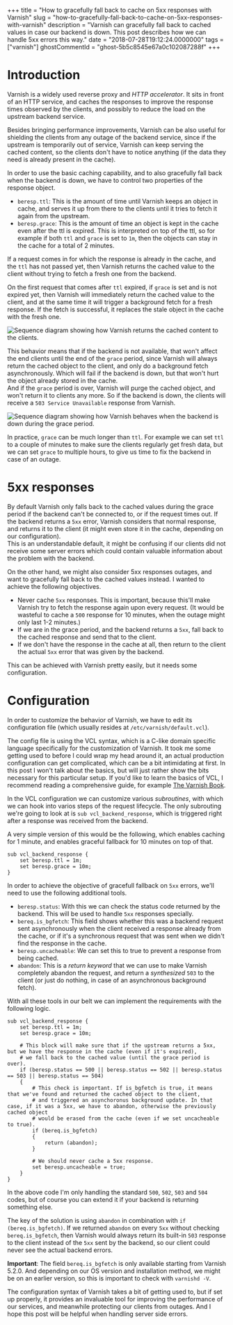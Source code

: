 +++
title = "How to gracefully fall back to cache on 5xx responses with Varnish"
slug = "how-to-gracefully-fall-back-to-cache-on-5xx-responses-with-varnish"
description = "Varnish can gracefully fall  back to cached values in case our backend is down. This post describes how we can handle 5xx errors this way."
date = "2018-07-28T19:12:24.0000000"
tags = ["varnish"]
ghostCommentId = "ghost-5b5c8545e67a0c102087288f"
+++

# Introduction

Varnish is a widely used reverse proxy and *HTTP accelerator*. It sits in front of an HTTP service, and caches the responses to improve the response times observed by the clients, and possibly to reduce the load on the upstream backend service.

Besides bringing performance improvements, Varnish can be also useful for shielding the clients from any outage of the backend service, since if the upstream is temporarily out of service, Varnish can keep serving the cached content, so the clients don't have to notice anything (if the data they need is already present in the cache).

In order to use the basic caching capability, and to also gracefully fall back when the backend is down, we have to control two properties of the response object.

 - `beresp.ttl`: This is the amount of time until Varnish keeps an object in cache, and serves it up from there to the clients until it tries to fetch it again from the upstream.
 - `beresp.grace`: This is the amount of time an object is kept in the cache even after the ttl is expired. This is interpreted on top of the ttl, so for example if both `ttl` and `grace` is set to `1m`, then the objects can stay in the cache for a total of 2 minutes.

If a request comes in for which the response is already in the cache, and the `ttl` has not passed yet, then Varnish returns the cached value to the client without trying to fetch a fresh one from the backend.

On the first request that comes after `ttl` expired, if `grace` is set and is not expired yet, then Varnish will immediately return the cached value to the client, and at the same time it will trigger a background fetch for a fresh response. If the fetch is successful, it replaces the stale object in the cache with the fresh one.

![Sequence diagram showing how Varnish returns the cached content to the clients.](/images/2018/07/happy-flow.png)

This behavior means that if the backend is not available, that won't affect the end clients until the end of the `grace` period, since Varnish will always return the cached object to the client, and only do a background fetch asynchronously. Which will fail if the backend is down, but that won't hurt the object already stored in the cache.  
And if the `grace` period is over, Varnish will purge the cached object, and won't return it to clients any more. So if the backend is down, the clients will receive a `503 Service Unavailable` response from Varnish.

![Sequence diagram showing how Varnish behaves when the backend is down during the grace period.](/images/2018/07/backend-down.png)

In practice, `grace` can be much longer than `ttl`. For example we can set `ttl` to a couple of minutes to make sure the clients regularly get fresh data, but we can set `grace` to multiple hours, to give us time to fix the backend in case of an outage.

# 5xx responses

By default Varnish only falls back to the cached values during the grace period if the backend can't be connected to, or if the request times out. If the backend returns a `5xx` error, Varnish considers that normal response, and returns it to the client (it might even store it in the cache, depending on our configuration).  
This is an understandable default, it might be confusing if our clients did not receive some server errors which could contain valuable information about the problem with the backend.

On the other hand, we might also consider 5xx responses outages, and want to gracefully fall back to the cached values instead. I wanted to achieve the following objectives.

 - Never cache `5xx` responses. This is important, because this'll make Varnish try to fetch the response again upon every request. (It would be wasteful to cache a `500` response for 10 minutes, when the outage might only last 1-2 minutes.)
 - If we are in the grace period, and the backend returns a `5xx`, fall back to the cached response and send that to the client.
 - If we don't have the response in the cache at all, then return to the client the actual `5xx` error that was given by the backend.

This can be achieved with Varnish pretty easily, but it needs some configuration.

# Configuration

In order to customize the behavior of Varnish, we have to edit its configuration file (which usually resides at `/etc/varnish/default.vcl`).

The config file is using the VCL syntax, which is a C-like domain specific language specifically for the customization of Varnish. It took me some getting used to before I could wrap my head around it, an actual production configuration can get complicated, which can be a bit intimidating at first. In this post I won't talk about the basics, but will just rather show the bits necessary for this particular setup. If you'd like to learn the basics of VCL, I recommend reading a comprehensive guide, for example [The Varnish Book](https://info.varnish-software.com/the-varnish-book).

In the VCL configuration we can customize various *subroutines*, with which we can hook into varios steps of the request lifecycle. The only subrouting we're going to look at is `sub vcl_backend_response`, which is triggered right after a response was received from the backend.

A very simple version of this would be the following, which enables caching for 1 minute, and enables graceful fallback for 10 minutes on top of that.

```
sub vcl_backend_response {
    set beresp.ttl = 1m;
    set beresp.grace = 10m;
}
```

In order to achieve the objective of gracefull fallback on `5xx` errors, we'll need to use the following additional tools.

 - `beresp.status`: With this we can check the status code returned by the backend. This will be used to handle `5xx` responses specially.
 - `bereq.is_bgfetch`: This field shows whether this was a backend request sent asynchronously when the client received a response already from the cache, or if it's a synchronous request that was sent when we didn't find the response in the cache.
 - `beresp.uncacheable`: We can set this to true to prevent a response from being cached.
 - `abandon`: This is a *return keyword* that we can use to make Varnish completely abandon the request, and return a *synthesized* `503` to the client (or just do nothing, in case of an asynchronous background fetch).

With all these tools in our belt we can implement the requirements with the following logic.

```
sub vcl_backend_response {
    set beresp.ttl = 1m;
    set beresp.grace = 10m;

    # This block will make sure that if the upstream returns a 5xx, but we have the response in the cache (even if it's expired),
    # we fall back to the cached value (until the grace period is over).
    if (beresp.status == 500 || beresp.status == 502 || beresp.status == 503 || beresp.status == 504)
    {
        # This check is important. If is_bgfetch is true, it means that we've found and returned the cached object to the client,
        # and triggered an asynchoronus background update. In that case, if it was a 5xx, we have to abandon, otherwise the previously cached object
        # would be erased from the cache (even if we set uncacheable to true).
        if (bereq.is_bgfetch)
        {
            return (abandon);
        }

        # We should never cache a 5xx response.
        set beresp.uncacheable = true;
    }
}
```

In the above code I'm only handling the standard `500`, `502`, `503` and `504` codes, but of course you can extend it if your backend is returning something else.

The key of the solution is using `abandon` in combination with `if (bereq.is_bgfetch)`. If we returned `abandon` on every `5xx` without checking `bereq.is_bgfetch`, then Varnish would always return its built-in `503` response to the client instead of the `5xx` sent by the backend, so our client could never see the actual backend errors.  

**Important**: The field `bereq.is_bgfetch` is only available starting from Varnish 5.2.0. And depending on our OS version and installation method, we might be on an earlier version, so this is important to check with `varnishd -V`.

The configuration syntax of Varnish takes a bit of getting used to, but if set up properly, it provides an invaluable tool for improving the performance of our services, and meanwhile protecting our clients from outages. And I hope this post will be helpful when handling server side errors.
